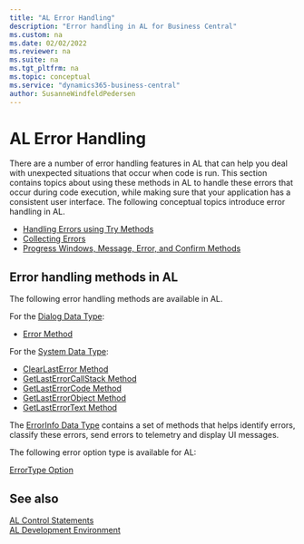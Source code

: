 ```yaml
---
title: "AL Error Handling"
description: "Error handling in AL for Business Central"
ms.custom: na
ms.date: 02/02/2022
ms.reviewer: na
ms.suite: na
ms.tgt_pltfrm: na
ms.topic: conceptual
ms.service: "dynamics365-business-central"
author: SusanneWindfeldPedersen
---
```


# AL Error Handling

There are a number of error handling features in AL that can help you deal with unexpected situations that occur when code is run. This section contains topics about using these methods in AL to handle these errors that occur during code execution, while making sure that your application has a consistent user interface. The following conceptual topics introduce error handling in AL.

- [Handling Errors using Try Methods](devenv-handling-errors-using-try-methods.md)  
- [Collecting Errors](devenv-error-collection.md)  
- [Progress Windows, Message, Error, and Confirm Methods](devenv-progress-windows-message-error-and-confirm-methods.md)

## Error handling methods in AL

The following error handling methods are available in AL.

For the [Dialog Data Type](methods-auto/dialog/dialog-data-type.md):

- [Error Method](methods-auto/dialog/dialog-error-errorinfo-method.md)  

For the [System Data Type](methods-auto/system/system-data-type.md):

- [ClearLastError Method](methods-auto/system/system-clearlasterror-method.md)  
- [GetLastErrorCallStack Method](methods-auto/system/system-getlasterrorcallstack-method.md)  
- [GetLastErrorCode Method](methods-auto/system/system-getlasterrorcode.method.md)  
- [GetLastErrorObject Method](methods-auto/system/system-getlasterrorobject-method.md)  
- [GetLastErrorText Method](methods-auto/system/system-getlasterrortext-method.md)  

The [ErrorInfo Data Type](methods-auto/errorinfo/errorinfo-data-type.md) contains a set of methods that helps identify errors, classify these errors, send errors to telemetry and display UI messages.

The following error option type is available for AL:

[ErrorType Option](methods-auto/errortype/errortype-option.md)

## See also

[AL Control Statements](devenv-al-control-statements.md)   
[AL Development Environment](devenv-reference-overview.md)